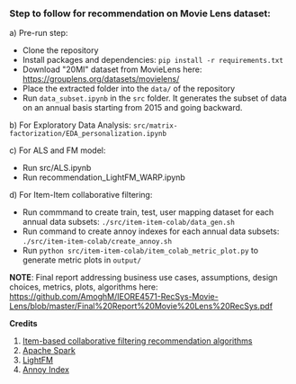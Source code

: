 ### Step to follow for recommendation on Movie Lens dataset:
a) Pre-run step:
* Clone the repository
* Install packages and dependencies: `pip install -r requirements.txt`
* Download "20MI" dataset from MovieLens here: https://grouplens.org/datasets/movielens/
* Place the extracted folder into the `data/` of the repository
* Run `data_subset.ipynb` in the `src` folder. It generates the subset of data on an annual basis starting from 2015 and going backward.

b) For Exploratory Data Analysis: `src/matrix-factorization/EDA_personalization.ipynb`

c) For ALS and FM model:
* Run src/ALS.ipynb
* Run recommendation_LightFM_WARP.ipynb

d) For Item-Item collaborative filtering:
* Run commmand to create train, test, user mapping dataset for each annual data subsets: `./src/item-item-colab/data_gen.sh`
* Run command to create annoy indexes for each annual data subsets:  `./src/item-item-colab/create_annoy.sh`
* Run `python src/item-item-colab/item_colab_metric_plot.py` to generate metric plots in `output/`

**NOTE**: Final report addressing business use cases, assumptions, design choices, metrics, plots, algorithms here:
https://github.com/AmoghM/IEORE4571-RecSys-Movie-Lens/blob/master/Final%20Report%20Movie%20Lens%20RecSys.pdf

**Credits**
1. [Item-based collaborative filtering recommendation algorithms](http://files.grouplens.org/papers/www10_sarwar.pdf)
2. [Apache Spark](https://spark.apache.org/docs/2.2.0/ml-collaborative-filtering.html)
3. [LightFM](https://towardsdatascience.com/solving-business-usecases-by-recommender-system-using-lightfm-4ba7b3ac8e62)
4. [Annoy Index](https://github.com/spotify/annoy)
